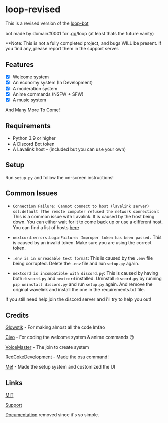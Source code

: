 # loop-revised

This is a revised version of the [loop-bot](https://github.com/Potatopy/loop-bot)

bot made by domain#0001 for .gg/loop (at least thats the future vanity)

**Note: This is not a fully completed project, and bugs WILL be present. If you find any, please report them in the support server.

## Features

- [x] Welcome system
- [x] An economy system (In Development)
- [x] A moderation system
- [x] Anime commands (NSFW + SFW)
- [x] A music system

And Many More To Come!

## Requirements

- Python 3.9 or higher
- A Discord Bot token
- A Lavalink host - (included but you can use your own)

## Setup

Run `setup.py` and follow the on-screen instructions!

## Common Issues

- `Connection Failure: Cannot connect to host (lavalink server) ssl:default [The remote computer refused the network connection]`: This is a common issue with Lavalink. It is caused by the host being down. You can either wait for it to come back up or use a different host. You can find a list of hosts [here](https://lavalink.darrennathanael.com/NoSSL/lavalink-without-ssl/)

- `nextcord.errors.LoginFailure: Improper token has been passed.` This is caused by an invalid token. Make sure you are using the correct token.

- `.env is in unreadable text format`: This is caused by the `.env` file being corrupted. Delete the `.env` file and run `setup.py` again.

- `nextcord is incompatible with discord.py`: This is caused by having both `discord.py` and `nextcord` installed. Uninstall `discord.py` by running `pip uninstall discord.py` and run `setup.py` again. And remove the original wavelink and install the one in the requirements.txt file.

If you still need help join the discord server and i'll try to help you out!

## Credits

[Glowstik](https://www.youtube.com/@glowstik) - For making almost all the code lmfao

[Civo](https://www.youtube.com/@CivoCode) - For coding the welcome system & anime commands 😏

[VoiceMaster](https://github.com/SamSanai/VoiceMaster-Discord-Bot) - The join to create system

[RedCokeDevelopment](https://github.com/RedCokeDevelopment/Teapot.py) - Made the osu command!

[Me!](https://solo.to/wtr) - Made the setup system and customized the UI

## Links

[MIT](https://choosealicense.com/licenses/mit/)

[Support](https://discord.gg/9j8qcsVFQX)

~~[Documentation](https://loop-3.gitbook.io/api-docs/)~~ removed since it's so simple.
